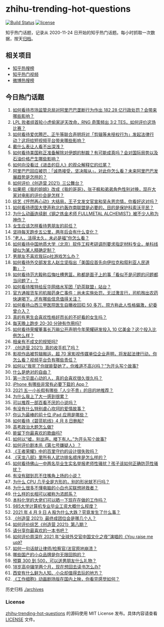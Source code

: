 # zhihu-trending-hot-questions

[![Build Status](https://github.com/justjavac/zhihu-trending-hot-questions/workflows/ci/badge.svg?branch=master)](https://github.com/justjavac/zhihu-trending-hot-questions/actions)
[![license](https://img.shields.io/github/license/justjavac/zhihu-trending-hot-questions)](https://github.com/justjavac/zhihu-trending-hot-questions/blob/master/LICENSE)

知乎热门话题，记录从 2020-11-24 日开始的知乎热门话题。每小时抓取一次数据，按天[归档](./archives)。

## 相关项目

- [知乎热搜榜](https://github.com/justjavac/zhihu-trending-top-search)
- [知乎热门视频](https://github.com/justjavac/zhihu-trending-hot-video)
- [微博热搜榜](https://github.com/justjavac/weibo-trending-hot-search)

## 今日热门话题

<!-- BEGIN -->
<!-- 最后更新时间 Sun Apr 11 2021 02:08:12 GMT+0800 (China Standard Time) -->
1. [如何看待市场监管总局对阿里巴巴垄断行为作出 182.28 亿行政处罚？会带来哪些影响？](https://www.zhihu.com/question/453827917)
1. [LPL 败者组首轮小虎偷家逆天改命，RNG 奇策频出 3:2 TES，如何评价这场比赛？](https://www.zhihu.com/question/453900738)
1. [如何看待爱优腾芒、正午等联合声明将对「剪辑等未授权行为」发起法律行动？这将给短视频平台带来哪些影响？](https://www.zhihu.com/question/453757944)
1. [戴什么表让人看不出深浅？](https://www.zhihu.com/question/447868724)
1. [如何看待美国称正准备解除对伊朗的制裁？有可能成真吗？会对国际局势以及石油价格产生哪些影响？](https://www.zhihu.com/question/453497299)
1. [如何向没看过《进击的巨人》的观众解释它的烂尾？](https://www.zhihu.com/question/453551117)
1. [阿里巴巴回应被罚：「诚恳接受，坚决服从」，对此你怎么看？未来阿里巴巴发展趋势是怎样的？](https://www.zhihu.com/question/453835793)
1. [如何评价《创造营 2021》三公舞台？](https://www.zhihu.com/question/453903675)
1. [如果把《我的姐姐》改成《我的哥哥》，张子枫和弟弟角色性别对换，现在大家对电影的评价会是怎样？](https://www.zhihu.com/question/453359189)
1. [综艺《怦然再心动》大结局，王子文发文官宣和吴永恩恋情，你看好这对吗？](https://www.zhihu.com/question/453967685)
1. [如何看待德国大使声称北约轰炸南联盟是必要的，目的是保护科索沃平民？](https://www.zhihu.com/question/453841033)
1. [为什么动画连续剧《钢之炼金术师 FULLMETAL ALCHEMIST》被不少人称为神作？](https://www.zhihu.com/question/31767012)
1. [女生应该怎样看待男朋友的前任？](https://www.zhihu.com/question/279201025)
1. [坚持每天跑步五公里，两年后会有什么变化？](https://www.zhihu.com/question/418315082)
1. [“老人，活得太久，未必是福”你怎么看？](https://www.zhihu.com/question/438410645)
1. [如何看待中国地质大学（北京）软件工程考研调剂要求指定材料专业，单科线疑似为某人精确定制？](https://www.zhihu.com/question/453779902)
1. [男朋友不喜欢我玩p社游戏怎么办？](https://www.zhihu.com/question/453011886)
1. [如何看待外交部发言人赵立坚指出「美国应首先向伊拉克和叙利亚人民道歉」？](https://www.zhihu.com/question/453609616)
1. [如何看待范志毅称后悔吐槽男篮，称都是面子上的事「看似不是问题的问题都当问题了」？](https://www.zhihu.com/question/453857919)
1. [如何看待推特给反华网络水军团「奶茶联盟」站台？](https://www.zhihu.com/question/453749791)
1. [官方通报货车司机服药身亡事件：尚未实施处罚，无过激言行，司机掏出农药快速喝下，还有哪些信息值得关注？](https://www.zhihu.com/question/453856406)
1. [如何看待山西三甲医院医生自曝收回扣 50 多万，院方称此人性格偏激，纪委曾介入？](https://www.zhihu.com/question/453872396)
1. [真的有男生会喜欢性格好而长的不好看的女生吗？](https://www.zhihu.com/question/299849822)
1. [每天晚上跑步 20-30 分钟有作用吗?](https://www.zhihu.com/question/435607815)
1. [如何看待荣耀董事长万飚公开声明今年荣耀研发投入 10 亿美金？这个投入比例怎么样？](https://www.zhihu.com/question/453693238)
1. [相亲有不成文的规矩吗?](https://www.zhihu.com/question/453068049)
1. [《创造营 2021》真的收手机了吗？](https://www.zhihu.com/question/452019859)
1. [影视作品被剪辑搬运，超 70 家影视传媒单位企业声明，将发起法律行动，你怎么看？视频平台负有哪些责任？](https://www.zhihu.com/question/453748569)
1. [如何以“我死了你就能娶她了，你难道不高兴吗？”为开头写个故事?](https://www.zhihu.com/question/437396343)
1. [什么是绝对的自由？](https://www.zhihu.com/question/449008513)
1. [第一次见面心动的人，真的会喜欢很久很久吗？](https://www.zhihu.com/question/452774423)
1. [iPhone 有哪些非常有必要下载的 App？](https://www.zhihu.com/question/28306141)
1. [2021 五一小长假有哪些「人少不贵」的目的地推荐？](https://www.zhihu.com/question/453499061)
1. [为什么我上了大一感到很累？](https://www.zhihu.com/question/428900654)
1. [可以推荐一部百看不厌的小说吗？](https://www.zhihu.com/question/446199412)
1. [有没有什么特别虐心坎坷的爱情故事？](https://www.zhihu.com/question/40741643)
1. [你认为最棒的前十位 iPad 应用是哪些？](https://www.zhihu.com/question/34453138)
1. [如何看待《碧蓝航线》4 月 8 日删船?](https://www.zhihu.com/question/453472028)
1. [高考政治大题怎么做?](https://www.zhihu.com/question/61907146)
1. [能留下你最喜欢的歌曲吗?](https://www.zhihu.com/question/448881804)
1. [如何以“嘘，别出声。楼下有人。”为开头写个故事?](https://www.zhihu.com/question/445787843)
1. [如何评价剧本杀《第七号嫌疑人》？](https://www.zhihu.com/question/432328395)
1. [《王者荣耀》中的百里守约的设计很失败吗？](https://www.zhihu.com/question/399129888)
1. [《天龙八部》里所有人武功排名顺序是怎么样的？](https://www.zhihu.com/question/30739331)
1. [如何看待佛山一中两名毕业生实名举报老师性骚扰？孩子该如何正确防范性骚扰？](https://www.zhihu.com/question/453670155)
1. [有没有甜到忍不住嘴角上扬的小说？](https://www.zhihu.com/question/446148942)
1. [为什么 CPU 几乎全是方形的，别的形状就不行吗？](https://www.zhihu.com/question/453507179)
1. [为什么很多不懂电脑的小白也买联想拯救者？](https://www.zhihu.com/question/453083089)
1. [什么样的长相可以被称为浓颜系？](https://www.zhihu.com/question/371008069)
1. [本科化学的大佬们可以晒一下现在在做的工作吗？](https://www.zhihu.com/question/449066102)
1. [985大学计算机专业毕业工资大概什么程度？](https://www.zhihu.com/question/376651222)
1. [2021 年 4 月 9 日 A 股为什么大跌？究竟发生了什么事？](https://www.zhihu.com/question/453706551)
1. [《创造营 2021》最终成团位会是哪几个人？](https://www.zhihu.com/question/450133461)
1. [如何评价综艺《创造营 2021》第八期？](https://www.zhihu.com/question/453916015)
1. [请分享你最喜欢的一本书吧？](https://www.zhihu.com/question/448602155)
1. [如何评价周深在 2021 年“全球外交官中国文化之夜”演唱的《You raise me up》?](https://www.zhihu.com/question/453798825)
1. [如何一句话就让律师/检察官/法官原地崩溃？](https://www.zhihu.com/question/384911225)
1. [哪些国产的小众品牌是你无限回购的？](https://www.zhihu.com/question/292164259)
1. [预算 300 到 500，可以送男朋友什么礼物？](https://www.zhihu.com/question/26127574)
1. [18岁高中辍学两个月，现在想回去读书怎么办?](https://www.zhihu.com/question/452939391)
1. [西安有什么鲜为人知、小众却值得去玩的地方？](https://www.zhihu.com/question/52541615)
1. [《工作细胞》动画剧场版在国内上映，你看完感觉如何？](https://www.zhihu.com/question/453182013)
<!-- END -->

历史归档 [./archives](./archives)

### License

[zhihu-trending-hot-questions](https://github.com/justjavac/zhihu-trending-hot-questions) 的源码使用 MIT License 发布。具体内容请查看 [LICENSE](./LICENSE) 文件。
